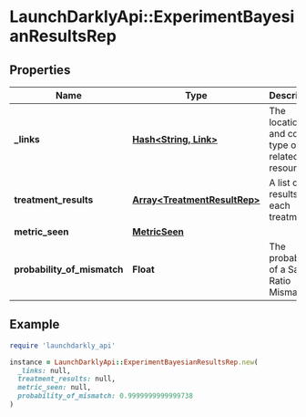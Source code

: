 # LaunchDarklyApi::ExperimentBayesianResultsRep

## Properties

| Name | Type | Description | Notes |
| ---- | ---- | ----------- | ----- |
| **_links** | [**Hash&lt;String, Link&gt;**](Link.md) | The location and content type of related resources | [optional] |
| **treatment_results** | [**Array&lt;TreatmentResultRep&gt;**](TreatmentResultRep.md) | A list of the results for each treatment | [optional] |
| **metric_seen** | [**MetricSeen**](MetricSeen.md) |  | [optional] |
| **probability_of_mismatch** | **Float** | The probability of a Sample Ratio Mismatch | [optional] |

## Example

```ruby
require 'launchdarkly_api'

instance = LaunchDarklyApi::ExperimentBayesianResultsRep.new(
  _links: null,
  treatment_results: null,
  metric_seen: null,
  probability_of_mismatch: 0.9999999999999738
)
```

